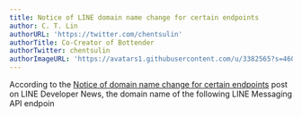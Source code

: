```yaml
---
title: Notice of LINE domain name change for certain endpoints
author: C. T. Lin
authorURL: 'https://twitter.com/chentsulin'
authorTitle: Co-Creator of Bottender
authorTwitter: chentsulin
authorImageURL: 'https://avatars1.githubusercontent.com/u/3382565?s=460&v=4'
---
```


According to the [Notice of domain name change for certain endpoints](https://developers.line.biz/en/news/2019/11/08/domain-name-change/) post on LINE Developer News, the domain name of the following LINE Messaging API endpoin